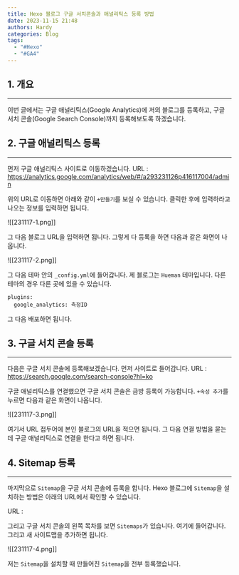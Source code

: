 ```yaml
---
title: Hexo 블로그 구글 서치콘솔과 애널리틱스 등록 방법
date: 2023-11-15 21:48
authors: Hardy
categories: Blog
tags:
  - "#Hexo"
  - "#GA4"
---
```


## 1. 개요
---
이번 글에서는 구글 애널리틱스(Google Analytics)에 저의 블로그를 등록하고, 구글 서치 콘솔(Google Search Console)까지 등록해보도록 하겠습니다.



## 2. 구글 애널리틱스 등록
---
먼저 구글 애널리틱스 사이트로 이동하겠습니다.
URL : https://analytics.google.com/analytics/web/#/a293231126p416117004/admin

위의 URL로 이동하면 아래와 같이 `+만들기`를 보실 수 있습니다. 
클릭한 후에 입력하라고 나오는 정보를 입력하면 됩니다.

![[231117-1.png]]

그 다음 블로그 URL을 입력하면 됩니다.
그렇게 다 등록을 하면 다음과 같은 화면이 나옵니다.

![[231117-2.png]]

그 다음 테마 안의 `_config.yml`에 들어갑니다. 제 블로그는 `Hueman` 테마입니다.
다른 테마의 경우 다른 곳에 있을 수 있습니다.

```
plugins:
  google_analytics: 측정ID
```

그 다음 배포하면 됩니다.



## 3. 구글 서치 콘솔 등록
---
다음은 구글 서치 콘솔에 등록해보겠습니다. 먼저 사이트로 들어갑니다.
URL : https://search.google.com/search-console?hl=ko

구글 애널리틱스를 연결했으면 구글 서치 콘솔은 금방 등록이 가능합니다.
`+속성 추가`를 누르면 다음과 같은 화면이 나옵니다.

![[231117-3.png]]

여기서 URL 접두어에 본인 블로그의 URL을 적으면 됩니다.
그 다음 연결 방법을 묻는데 구글 애널리틱스로 연결을 한다고 하면 됩니다.



## 4. Sitemap 등록
---
마지막으로 `Sitemap`을 구글 서치 콘솔에 등록을 합니다.
Hexo 블로그에 `Sitemap`을 설치하는 방법은 아래의 URL에서 확인할 수 있습니다.

URL : 

그리고 구글 서치 콘솔의 왼쪽 목차를 보면 `Sitemaps`가 있습니다. 여기에 들어갑니다.
그리고 새 사이트맵을 추가하면 됩니다.

![[231117-4.png]]

저는 `Sitemap`을 설치할 때 만들어진 `Sitemap`을 전부 등록했습니다.
